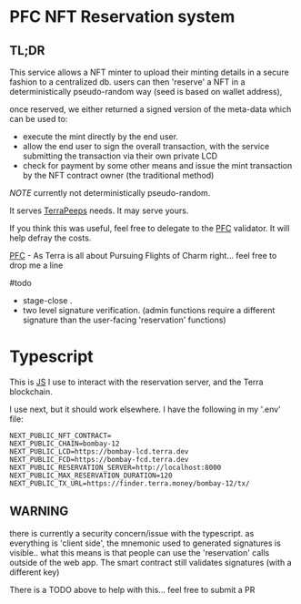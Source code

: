 # PFC NFT Reservation system

## TL;DR
This service allows a NFT minter to upload their minting details in a secure fashion to a centralized db.
users can then 'reserve' a NFT in a deterministically pseudo-random way (seed is based on wallet address), 

once reserved, we either returned a signed version of the meta-data which can be used to:
- execute the mint directly by the end user.
- allow the end user to sign the overall transaction, with the service submitting the transaction via their own private LCD
- check for payment by some other means and issue the mint transaction by the NFT contract owner (the traditional method)

*NOTE* currently not deterministically pseudo-random.

It serves [TerraPeeps](https://terrapeeps.com) needs. It may serve yours.

If you think this was useful, feel free to delegate to the [PFC](https://station.terra.money/validator/terravaloper12g4nkvsjjnl0t7fvq3hdcw7y8dc9fq69nyeu9q) validator. It will help defray the costs.

[PFC](https://twitter.com/PFC_Validator) - As Terra is all about Pursuing Flights of Charm right... feel free to drop me a line


#todo
- stage-close .
- two level signature verification. (admin functions require a different signature than the user-facing 'reservation' functions)

# Typescript
This is  [JS](./js/nft.js) I use to interact with the reservation server, and the Terra blockchain.

I use next, but it should work elsewhere.
I have the following in my '.env' file:
```shell
NEXT_PUBLIC_NFT_CONTRACT=
NEXT_PUBLIC_CHAIN=bombay-12
NEXT_PUBLIC_LCD=https://bombay-lcd.terra.dev
NEXT_PUBLIC_FCD=https://bombay-fcd.terra.dev
NEXT_PUBLIC_RESERVATION_SERVER=http://localhost:8000
NEXT_PUBLIC_MAX_RESERVATION_DURATION=120
NEXT_PUBLIC_TX_URL=https://finder.terra.money/bombay-12/tx/
```

## WARNING
there is currently a security concern/issue with the typescript. as everything is 'client side', the mnemonic used to generated signatures
is visible.. what this means is that people can use the 'reservation' calls outside of the web app. 
The smart contract still validates signatures (with a different key)

There is a TODO above to help with this... feel free to submit a PR